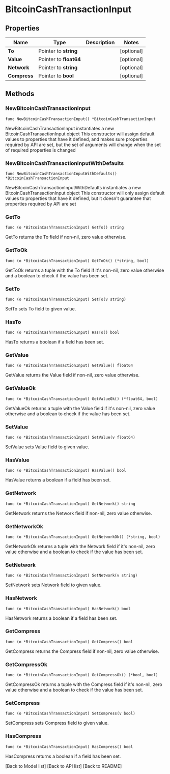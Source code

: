 # BitcoinCashTransactionInput

## Properties

| Name         | Type                   | Description | Notes       |
| ------------ | ---------------------- | ----------- | ----------- |
| **To**       | Pointer to **string**  |             | \[optional] |
| **Value**    | Pointer to **float64** |             | \[optional] |
| **Network**  | Pointer to **string**  |             | \[optional] |
| **Compress** | Pointer to **bool**    |             | \[optional] |

## Methods

### NewBitcoinCashTransactionInput

`func NewBitcoinCashTransactionInput() *BitcoinCashTransactionInput`

NewBitcoinCashTransactionInput instantiates a new BitcoinCashTransactionInput object This constructor will assign default values to properties that have it defined, and makes sure properties required by API are set, but the set of arguments will change when the set of required properties is changed

### NewBitcoinCashTransactionInputWithDefaults

`func NewBitcoinCashTransactionInputWithDefaults() *BitcoinCashTransactionInput`

NewBitcoinCashTransactionInputWithDefaults instantiates a new BitcoinCashTransactionInput object This constructor will only assign default values to properties that have it defined, but it doesn't guarantee that properties required by API are set

### GetTo

`func (o *BitcoinCashTransactionInput) GetTo() string`

GetTo returns the To field if non-nil, zero value otherwise.

### GetToOk

`func (o *BitcoinCashTransactionInput) GetToOk() (*string, bool)`

GetToOk returns a tuple with the To field if it's non-nil, zero value otherwise and a boolean to check if the value has been set.

### SetTo

`func (o *BitcoinCashTransactionInput) SetTo(v string)`

SetTo sets To field to given value.

### HasTo

`func (o *BitcoinCashTransactionInput) HasTo() bool`

HasTo returns a boolean if a field has been set.

### GetValue

`func (o *BitcoinCashTransactionInput) GetValue() float64`

GetValue returns the Value field if non-nil, zero value otherwise.

### GetValueOk

`func (o *BitcoinCashTransactionInput) GetValueOk() (*float64, bool)`

GetValueOk returns a tuple with the Value field if it's non-nil, zero value otherwise and a boolean to check if the value has been set.

### SetValue

`func (o *BitcoinCashTransactionInput) SetValue(v float64)`

SetValue sets Value field to given value.

### HasValue

`func (o *BitcoinCashTransactionInput) HasValue() bool`

HasValue returns a boolean if a field has been set.

### GetNetwork

`func (o *BitcoinCashTransactionInput) GetNetwork() string`

GetNetwork returns the Network field if non-nil, zero value otherwise.

### GetNetworkOk

`func (o *BitcoinCashTransactionInput) GetNetworkOk() (*string, bool)`

GetNetworkOk returns a tuple with the Network field if it's non-nil, zero value otherwise and a boolean to check if the value has been set.

### SetNetwork

`func (o *BitcoinCashTransactionInput) SetNetwork(v string)`

SetNetwork sets Network field to given value.

### HasNetwork

`func (o *BitcoinCashTransactionInput) HasNetwork() bool`

HasNetwork returns a boolean if a field has been set.

### GetCompress

`func (o *BitcoinCashTransactionInput) GetCompress() bool`

GetCompress returns the Compress field if non-nil, zero value otherwise.

### GetCompressOk

`func (o *BitcoinCashTransactionInput) GetCompressOk() (*bool, bool)`

GetCompressOk returns a tuple with the Compress field if it's non-nil, zero value otherwise and a boolean to check if the value has been set.

### SetCompress

`func (o *BitcoinCashTransactionInput) SetCompress(v bool)`

SetCompress sets Compress field to given value.

### HasCompress

`func (o *BitcoinCashTransactionInput) HasCompress() bool`

HasCompress returns a boolean if a field has been set.

\[Back to Model list] \[Back to API list] \[Back to README]
